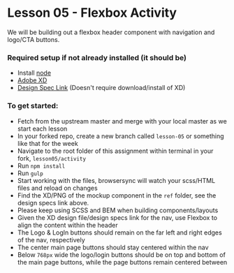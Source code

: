 # Lesson 05 - Flexbox Activity

We will be building out a flexbox header component with navigation and logo/CTA buttons.

### Required setup if not already installed (it should be)
- Install [node](https://nodejs.org/en/)
- [Adobe XD](https://www.adobe.com/products/xd.html)
- [Design Spec Link](https://xd.adobe.com/spec/84967999-db5b-4e8a-7b25-95d59dcf02d7-f2a7/) (Doesn't require download/install of XD)

### To get started:
- 	Fetch from the upstream master and merge with your local master as we start each lesson
-	In your forked repo, create a new branch called `lesson-05` or something like that for the week
-   Navigate to the root folder of this assignment within terminal in your fork, `lesson05/activity`
-   Run `npm install`
-   Run `gulp`
-   Start working with the files, browsersync will watch your scss/HTML files and reload on changes
- 	Find the XD/PNG of the mockup component in the `ref` folder, see the design specs link above.
- 	Please keep using SCSS and BEM when building components/layouts
-   Given the XD design file/design specs link for the nav, use Flexbox to align the content within the header
-   The Logo & LogIn buttons should remain on the far left and right edges of the nav, respectively
-   The center main page buttons should stay centered within the nav
-   Below `768px` wide the logo/login buttons should be on top and bottom of the main page buttons, while the page buttons remain centered between

